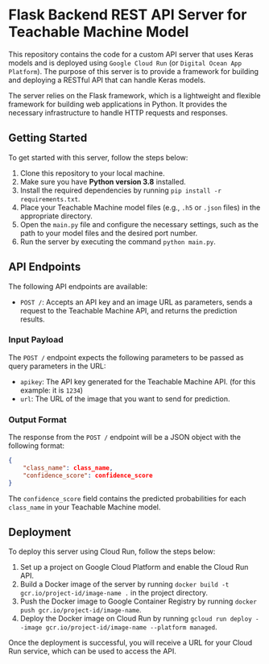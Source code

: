 # Flask Backend REST API Server for Teachable Machine Model

This repository contains the code for a custom API server that uses Keras models and is deployed using `Google Cloud Run` (or `Digital Ocean App Platform`). The purpose of this server is to provide a framework for building and deploying a RESTful API that can handle Keras models.

The server relies on the Flask framework, which is a lightweight and flexible framework for building web applications in Python. It provides the necessary infrastructure to handle HTTP requests and responses.

## Getting Started

To get started with this server, follow the steps below:

1. Clone this repository to your local machine.
2. Make sure you have **Python version 3.8** installed.
3. Install the required dependencies by running `pip install -r requirements.txt`.
4. Place your Teachable Machine model files (e.g., `.h5` or `.json` files) in the appropriate directory.
5. Open the `main.py` file and configure the necessary settings, such as the path to your model files and the desired port number.
6. Run the server by executing the command `python main.py`.

## API Endpoints

The following API endpoints are available:

- `POST /`: Accepts an API key and an image URL as parameters, sends a request to the Teachable Machine API, and returns the prediction results.

### Input Payload

The `POST /` endpoint expects the following parameters to be passed as query parameters in the URL:

- `apikey`: The API key generated for the Teachable Machine API. (for this example: it is `1234`)
- `url`: The URL of the image that you want to send for prediction.

### Output Format

The response from the `POST /` endpoint will be a JSON object with the following format:

```json
{
    "class_name": class_name,
    "confidence_score": confidence_score
}
```

The `confidence_score` field contains the predicted probabilities for each `class_name` in your Teachable Machine model.

## Deployment

To deploy this server using Cloud Run, follow the steps below:

1. Set up a project on Google Cloud Platform and enable the Cloud Run API.
2. Build a Docker image of the server by running `docker build -t gcr.io/project-id/image-name .` in the project directory.
3. Push the Docker image to Google Container Registry by running `docker push gcr.io/project-id/image-name`.
4. Deploy the Docker image on Cloud Run by running `gcloud run deploy --image gcr.io/project-id/image-name --platform managed`.

Once the deployment is successful, you will receive a URL for your Cloud Run service, which can be used to access the API.